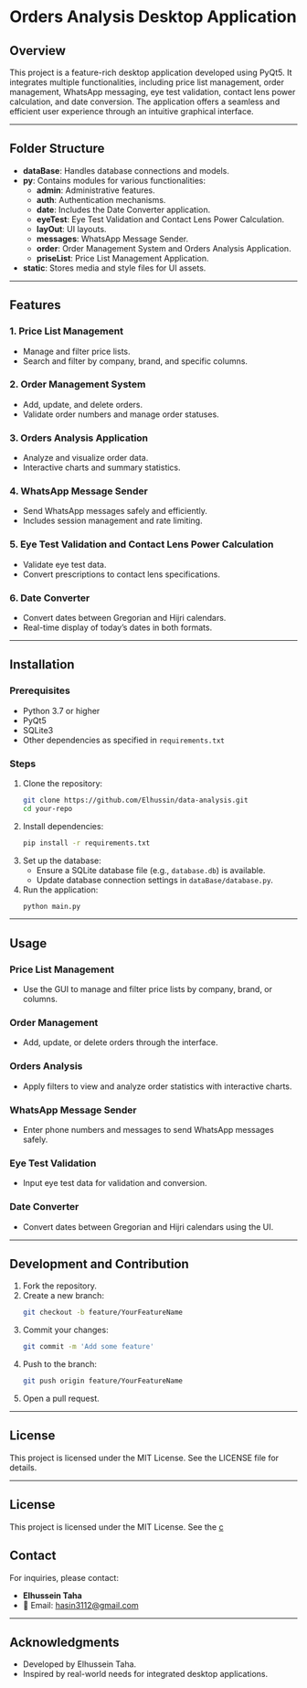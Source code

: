 #  Orders Analysis Desktop Application

## Overview
This project is a feature-rich desktop application developed using PyQt5. It integrates multiple functionalities, including price list management, order management, WhatsApp messaging, eye test validation, contact lens power calculation, and date conversion. The application offers a seamless and efficient user experience through an intuitive graphical interface.

---

## Folder Structure

- **dataBase**: Handles database connections and models.
- **py**: Contains modules for various functionalities:
  - **admin**: Administrative features.
  - **auth**: Authentication mechanisms.
  - **date**: Includes the Date Converter application.
  - **eyeTest**: Eye Test Validation and Contact Lens Power Calculation.
  - **layOut**: UI layouts.
  - **messages**: WhatsApp Message Sender.
  - **order**: Order Management System and Orders Analysis Application.
  - **priseList**: Price List Management Application.
- **static**: Stores media and style files for UI assets.

---

## Features

### 1. Price List Management
- Manage and filter price lists.
- Search and filter by company, brand, and specific columns.

### 2. Order Management System
- Add, update, and delete orders.
- Validate order numbers and manage order statuses.

### 3. Orders Analysis Application
- Analyze and visualize order data.
- Interactive charts and summary statistics.

### 4. WhatsApp Message Sender
- Send WhatsApp messages safely and efficiently.
- Includes session management and rate limiting.

### 5. Eye Test Validation and Contact Lens Power Calculation
- Validate eye test data.
- Convert prescriptions to contact lens specifications.

### 6. Date Converter
- Convert dates between Gregorian and Hijri calendars.
- Real-time display of today’s dates in both formats.

---

## Installation

### Prerequisites
- Python 3.7 or higher
- PyQt5
- SQLite3
- Other dependencies as specified in `requirements.txt`

### Steps
1. Clone the repository:
   ```bash
   git clone https://github.com/Elhussin/data-analysis.git
   cd your-repo
   ```
2. Install dependencies:
   ```bash
   pip install -r requirements.txt
   ```
3. Set up the database:
   - Ensure a SQLite database file (e.g., `database.db`) is available.
   - Update database connection settings in `dataBase/database.py`.
4. Run the application:
   ```bash
   python main.py
   ```

---

## Usage

### Price List Management
- Use the GUI to manage and filter price lists by company, brand, or columns.

### Order Management
- Add, update, or delete orders through the interface.

### Orders Analysis
- Apply filters to view and analyze order statistics with interactive charts.

### WhatsApp Message Sender
- Enter phone numbers and messages to send WhatsApp messages safely.

### Eye Test Validation
- Input eye test data for validation and conversion.

### Date Converter
- Convert dates between Gregorian and Hijri calendars using the UI.

---

## Development and Contribution

1. Fork the repository.
2. Create a new branch:
   ```bash
   git checkout -b feature/YourFeatureName
   ```
3. Commit your changes:
   ```bash
   git commit -m 'Add some feature'
   ```
4. Push to the branch:
   ```bash
   git push origin feature/YourFeatureName
   ```
5. Open a pull request.

---

## License
This project is licensed under the MIT License. See the LICENSE file for details.

---
## License
This project is licensed under the MIT License. See the [c](./LICENSE) 

## Contact
For inquiries, please contact:
- **Elhussein Taha**
- 📧 Email: hasin3112@gmail.com

---

## Acknowledgments
- Developed by Elhussein Taha.
- Inspired by real-world needs for integrated desktop applications.
